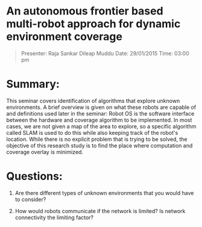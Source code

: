 An autonomous frontier based multi-robot approach for dynamic environment coverage
==================================================================================

> Presenter: Raja Sankar Dileap Muddu
> Date: 29/01/2015
> Time: 03:00 pm

# Summary:
This seminar covers identification of algorithms that explore unknown environments. A brief overview is given on what these robots are capable of and definitions used later in the seminar: Robot OS is the software interface between the hardware and coverage algorithm to be implemented. In most cases, we are not given a map of the area to explore, so a specific algorithm called SLAM is used to do this while also keeping track of the robot's location. While there is no explicit problem that is trying to be solved, the objective of this research study is to find the place where computation and coverage overlay is minimized.

# Questions:

 1. Are there different types of unknown environments that you would have to consider?

 2. How would robots communicate if the network is limited? Is network connectivity the limiting factor?
